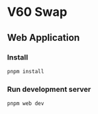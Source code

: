 # V60 Swap

## Web Application

### Install

```bash
pnpm install
```

### Run development server

```bash
pnpm web dev
```
